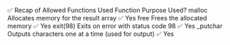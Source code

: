 ✅ Recap of Allowed Functions Used
Function	Purpose	Used?
malloc	Allocates memory for the result array	✅ Yes
free	Frees the allocated memory	✅ Yes
exit(98)	Exits on error with status code 98	✅ Yes
_putchar	Outputs characters one at a time (used for output)	✅ Yes

